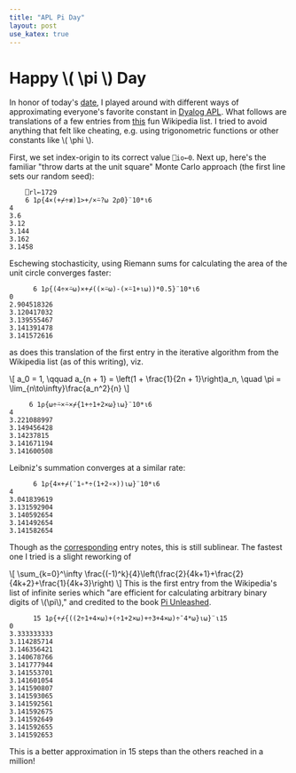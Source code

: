 ```yaml
---
title: "APL Pi Day"
layout: post
use_katex: true
---
```


# Happy \\( \pi \\) Day

In honor of today's [date](https://en.wikipedia.org/wiki/Pi_Day), I played
around with different ways of approximating everyone's favorite constant in
[Dyalog APL](https://www.dyalog.com/).
What follows are translations of a few entries from
[this](https://en.wikipedia.org/wiki/List_of_formulae_involving_%CF%80) fun
Wikipedia list.
I tried to avoid anything that felt like cheating, e.g. using trigonometric
functions or other constants like \\( \phi \\).

First, we set index-origin to its correct value `⎕io←0`.
Next up, here's the familiar "throw darts at the unit square" Monte Carlo
approach (the first line sets our random seed):

```apl
    ⎕rl←1729
    6 1⍴{4×(+⌿÷≢)1>+/×⍨?⍵ 2⍴0}¨10*⍳6
4
3.6
3.12
3.144
3.162
3.1458
```

Eschewing stochasticity, using Riemann sums for calculating the area of the
unit circle converges faster:

```apl
      6 1⍴{(4÷×⍨⍵)×+⌿((×⍨⍵)-(×⍨1+⍳⍵))*0.5}¨10*⍳6
0
2.904518326
3.120417032
3.139555467
3.141391478
3.141572616
```

as does this translation of the first entry in the iterative algorithm from the
Wikipedia list (as of this writing), viz.

\\[
a_0 = 1, \qquad a_{n + 1} = \left(1 + \frac{1}{2n + 1}\right)a_n, \\quad \pi = \lim_{n\to\infty}\frac{a_n^2}{n}
\\]


```apl
     6 1⍴{⍵÷⍨×⍨×⌿{1+÷1+2×⍵}⍳⍵}¨10*⍳6
4
3.221088997
3.149456428
3.14237815
3.141671194
3.141600508
```

Leibniz's summation converges at a similar rate:

```apl
      6 1⍴{4×+⌿(¯1∘*÷(1+2∘×))⍳⍵}¨10*⍳6
4
3.041839619
3.131592904
3.140592654
3.141492654
3.141582654
```

Though as the
[corresponding](https://en.wikipedia.org/wiki/Leibniz_formula_for_%CF%80#Convergence)
entry notes, this is still sublinear.
The fastest one I tried is a slight reworking of

\\[
    \sum_{k=0}^\infty \frac{(-1)^k}{4}\left(\frac{2}{4k+1}+\frac{2}{4k+2}+\frac{1}{4k+3}\right)
\\]
This is the first entry from the Wikipedia's list of infinite series which "are
efficient for calculating arbitrary binary digits of \\(\pi\\)," and credited
to the book [Pi
Unleashed](https://link.springer.com/book/10.1007/978-3-642-56735-3).

```apl
      15 1⍴{+⌿{((2÷1+4×⍵)+(÷1+2×⍵)+÷3+4×⍵)÷¯4*⍵}⍳⍵}¨⍳15
0          
3.333333333
3.114285714
3.146356421
3.140678766
3.141777944
3.141553701
3.141601054
3.141590807
3.141593065
3.141592561
3.141592675
3.141592649
3.141592655
3.141592653
```
This is a better approximation in 15 steps than the others reached in a million!

